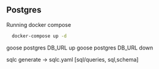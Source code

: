 
## Postgres

Running docker compose

```bash
  docker-compose up -d
```


goose postgres DB_URL up
goose postgres DB_URL down

sqlc generate -> sqlc.yaml
[sql/queries, sql,schema]